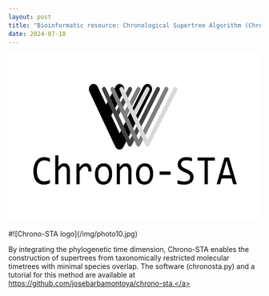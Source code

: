 ```yaml
---
layout: post
title: "Bioinformatic resource: Chronological Supertree Algorithm (Chrono-STA) builds a supertree by integrating chronological data from molecular timetrees"
date: 2024-07-18
---
```

<p style="text-align:center;"><img src="/img/photo10.jpg" height="336" width="567"></p>
#![Chrono-STA logo](/img/photo10.jpg)

By integrating the phylogenetic time dimension, Chrono-STA enables the construction of supertrees from taxonomically restricted molecular timetrees with minimal species overlap. The software (chronosta.py) and a tutorial for this method are available at <a href="https://github.com/josebarbamontoya/chrono-sta">https://github.com/josebarbamontoya/chrono-sta.</a>
